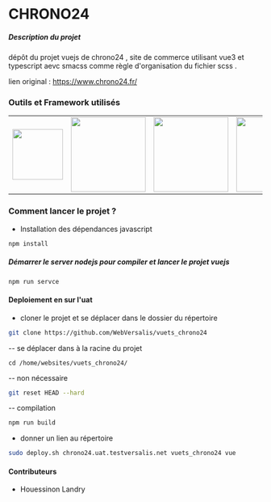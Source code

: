 # CHRONO24
##### Description du projet
dépôt du projet vuejs de chrono24 , site de commerce utilisant vue3 et typescript aevc smacss comme règle d'organisation du fichier scss .

lien original : https://www.chrono24.fr/

### **Outils et Framework utilisés**
<table>
<tbody>
 <tr>
<td align="center" valign="middle">
        <a href="https://insomnia.rest/" target="_blank">
          <img width="100px" src="https://router.vuejs.org/logo.png">
        </a>
      </td>
      <td align="center" valign="middle">
        <a href="https://vuejs.org/" target="_blank">
          <img width="148px" src="https://upload.wikimedia.org/wikipedia/commons/thumb/d/db/Npm-logo.svg/1200px-Npm-logo.svg.png">
        </a>
      </td>
      <td align="center" valign="middle">
        <a href="https://www.jetbrains.com/fr-fr/webstorm/" target="_blank">
          <img width="148px" src="https://upload.wikimedia.org/wikipedia/commons/thumb/d/d7/WebStorm.png/1200px-WebStorm.png">
        </a>
      </td>
      <td align="center" valign="middle">
        <a href="https://git-scm.com/" target="_blank">
          <img width="148px" src="https://git-scm.com/images/logo@2x.png">
        </a>
      </td>
      <td align="center" valign="middle">
        <a href="https://jquery.com/" target="_blank">
          <img width="148px" src="https://upload.wikimedia.org/wikipedia/commons/thumb/d/d3/Logo_jQuery.svg/1200px-Logo_jQuery.svg.png">
        </a>
      </td>
      <td align="center" valign="middle">
        <a href="https://developer.mozilla.org/fr/docs/Web/SVG" target="_blank">
          <img width="148px" src="https://upload.wikimedia.org/wikipedia/commons/thumb/0/02/SVG_logo.svg/1200px-SVG_logo.svg.png">
        </a>
      </td>
 </tr>
</tbody>
</table>

### Comment lancer le projet ?

- Installation des dépendances javascript
```sh
npm install
```

##### Démarrer le server nodejs pour compiler et lancer le projet vuejs

```sh  
npm run servce  
```
#### Deploiement en sur l'uat
- cloner le projet et se déplacer dans le dossier du répertoire
 ```sh
git clone https://github.com/WebVersalis/vuets_chrono24
 ```

-- se déplacer dans à la racine du projet
```
cd /home/websites/vuets_chrono24/
```
-- non nécessaire
```sh
git reset HEAD --hard
```

-- compilation
```sh
npm run build
```
- donner un lien au répertoire
 ```sh
sudo deploy.sh chrono24.uat.testversalis.net vuets_chrono24 vue
 ```

#### Contributeurs
- Houessinon Landry
